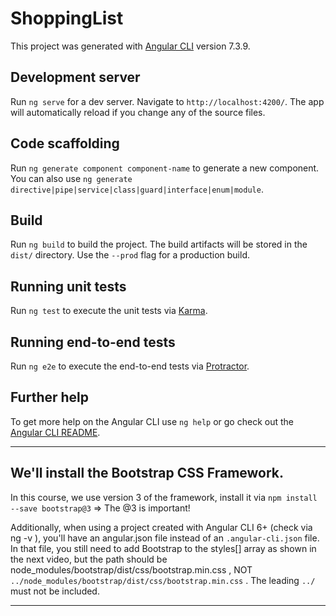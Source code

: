 # ShoppingList

This project was generated with [Angular CLI](https://github.com/angular/angular-cli) version 7.3.9.

## Development server

Run `ng serve` for a dev server. Navigate to `http://localhost:4200/`. The app will automatically reload if you change any of the source files.

## Code scaffolding

Run `ng generate component component-name` to generate a new component. You can also use `ng generate directive|pipe|service|class|guard|interface|enum|module`.

## Build

Run `ng build` to build the project. The build artifacts will be stored in the `dist/` directory. Use the `--prod` flag for a production build.

## Running unit tests

Run `ng test` to execute the unit tests via [Karma](https://karma-runner.github.io).

## Running end-to-end tests

Run `ng e2e` to execute the end-to-end tests via [Protractor](http://www.protractortest.org/).

## Further help

To get more help on the Angular CLI use `ng help` or go check out the [Angular CLI README](https://github.com/angular/angular-cli/blob/master/README.md).


----------------------------------------------------------------------------------------------------------------------------------------------

## We'll install the Bootstrap CSS Framework.

In this course, we use version 3 of the framework, install it via `npm install --save bootstrap@3`  => The @3  is important!

Additionally, when using a project created with Angular CLI 6+ (check via ng -v ), you'll have an angular.json  file instead of an `.angular-cli.json`  file. In that file, you still need to add Bootstrap to the styles[]  array as shown in the next video, but the path should be node_modules/bootstrap/dist/css/bootstrap.min.css , NOT `../node_modules/bootstrap/dist/css/bootstrap.min.css` . The leading `../` must not be included.

-----------------------------------------------------------------------------------------------------------------------------------------------
